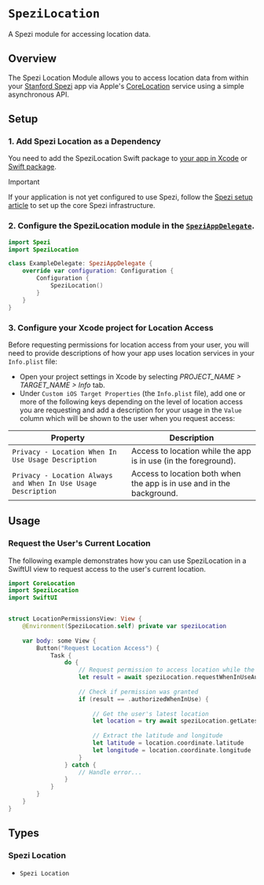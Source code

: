 # ``SpeziLocation``

<!--
#
# This source file is part of the SpeziLocation open source project
#
# SPDX-FileCopyrightText: 2022 Stanford University and the project authors (see CONTRIBUTORS.md)
#
# SPDX-License-Identifier: MIT
#       
-->

A Spezi module for accessing location data.

## Overview

The Spezi Location Module allows you to access location data from within your [Stanford Spezi](https://github.com/StanfordSpezi) app via Apple's [CoreLocation](https://developer.apple.com/documentation/corelocation) service using a simple asynchronous API.

## Setup

### 1. Add Spezi Location as a Dependency

You need to add the SpeziLocation Swift package to
[your app in Xcode](https://developer.apple.com/documentation/xcode/adding-package-dependencies-to-your-app#) or
[Swift package](https://developer.apple.com/documentation/xcode/creating-a-standalone-swift-package-with-xcode#Add-a-dependency-on-another-Swift-package).

> [!IMPORTANT]  
> If your application is not yet configured to use Spezi, follow the [Spezi setup article](https://swiftpackageindex.com/stanfordspezi/spezi/documentation/spezi/initial-setup) to set up the core Spezi infrastructure.

### 2. Configure the SpeziLocation module in the [`SpeziAppDelegate`](https://swiftpackageindex.com/stanfordspezi/spezi/documentation/spezi/speziappdelegate).

```swift
import Spezi
import SpeziLocation

class ExampleDelegate: SpeziAppDelegate {
    override var configuration: Configuration {
        Configuration {
            SpeziLocation()
        }
    }
}
```

### 3. Configure your Xcode project for Location Access

Before requesting permissions for location access from your user, you will need to provide descriptions of how your app uses location services in your `Info.plist` file:

- Open your project settings in Xcode by selecting *PROJECT_NAME > TARGET_NAME > Info* tab.
- Under `Custom iOS Target Properties` (the `Info.plist` file), add one or more of the following keys depending on the level of location access you are requesting and add a description for your usage in the `Value` column which will be shown to the user when you request access:

| Property | Description |
|----------|-------------|
| `Privacy - Location When In Use Usage Description` | Access to location while the app is in use (in the foreground). |
| `Privacy - Location Always and When In Use Usage Description` | Access to location both when the app is in use and in the background. |

## Usage

### Request the User's Current Location

The following example demonstrates how you can use SpeziLocation in a SwiftUI view to request access to the user's current location.

```swift
import CoreLocation
import SpeziLocation
import SwiftUI


struct LocationPermissionsView: View {
    @Environment(SpeziLocation.self) private var speziLocation
    
    var body: some View {
        Button("Request Location Access") {
            Task {
                do {
                    // Request permission to access location while the app is in use
                    let result = await speziLocation.requestWhenInUseAuthorization()
                    
                    // Check if permission was granted
                    if (result == .authorizedWhenInUse) {
                        
                        // Get the user's latest location
                        let location = try await speziLocation.getLatestLocation()
                        
                        // Extract the latitude and longitude
                        let latitude = location.coordinate.latitude
                        let longitude = location.coordinate.longitude
                    }
                } catch {
                    // Handle error...
                }
            }
        }
    }
}
```

## Types

### Spezi Location

- ``Spezi Location``
